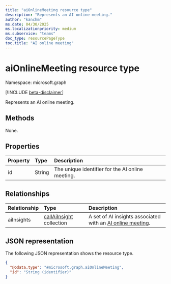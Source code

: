 ```yaml
---
title: "aiOnlineMeeting resource type"
description: "Represents an AI online meeting."
author: "kanchm"
ms.date: 04/30/2025
ms.localizationpriority: medium
ms.subservice: "teams"
doc_type: resourcePageType
toc.title: "AI online meeting"
---
```


# aiOnlineMeeting resource type

Namespace: microsoft.graph

[!INCLUDE [beta-disclaimer](../../includes/beta-disclaimer.md)]

Represents an AI online meeting.

## Methods
None.

## Properties
|Property|Type|Description|
|:---|:---|:---|
|id|String| The unique identifier for the AI online meeting. |

## Relationships
|Relationship|Type|Description|
|:---|:---|:---|
|aiInsights|[callAiInsight](/microsoft-365-copilot/extensibility/api-reference/resources/callaiinsight) collection| A set of AI insights associated with an [AI online meeting](aionlinemeeting.md). |

## JSON representation
The following JSON representation shows the resource type.
<!-- {
  "blockType": "resource",
  "keyProperty": "id",
  "@odata.type": "microsoft.graph.aiOnlineMeeting",
  "openType": false
}
-->
``` json
{
  "@odata.type": "#microsoft.graph.aiOnlineMeeting",
  "id": "String (identifier)"
}
```

